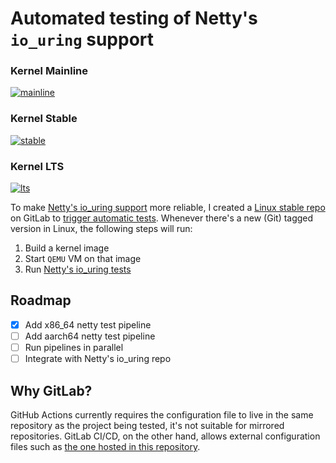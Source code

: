 # Automated testing of Netty's `io_uring` support

### Kernel Mainline
[![mainline](https://gitlab.com/netty-io_uring/linux-stable/-/jobs/1375271217/artifacts/raw/badge.svg)](https://gitlab.com/netty-io_uring/linux-stable/-/pipelines/326845512)

### Kernel Stable
[![stable](https://gitlab.com/netty-io_uring/linux-stable/-/jobs/1375391887/artifacts/raw/badge.svg)](https://gitlab.com/netty-io_uring/linux-stable/-/pipelines/326869671)

### Kernel LTS
[![lts](https://gitlab.com/netty-io_uring/linux-stable/-/jobs/1375747675/artifacts/raw/badge.svg)](https://gitlab.com/netty-io_uring/linux-stable/-/pipelines/326943080)

To make [Netty's io_uring support](https://github.com/netty/netty-incubator-transport-io_uring) more reliable, I created a [Linux stable repo](https://gitlab.com/netty-io_uring/linux-stable) on GitLab to [trigger automatic tests](https://gitlab.com/netty-io_uring/linux-stable/-/pipelines). Whenever there's a new (Git) tagged version in Linux, the following steps will run:

1. Build a kernel image
2. Start `QEMU` VM on that image
3. Run [Netty's io_uring tests](https://github.com/netty/netty-incubator-transport-io_uring/tree/main/src/test/java/io/netty/incubator/channel/uring)

## Roadmap

- [x] Add x86_64 netty test pipeline
- [ ] Add aarch64 netty test pipeline
- [ ] Run pipelines in parallel
- [ ] Integrate with Netty's io_uring repo

## Why GitLab?

GitHub Actions currently requires the configuration file to live in the same repository as the project being tested, it's not suitable for mirrored repositories. GitLab CI/CD, on the other hand, allows external configuration files such as [the one hosted in this repository](https://gitlab.com/netty-io_uring/linux-stable).